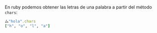 En ruby podemos obtener las letras de una palabra a partir del método `chars`:

``` ruby
ム"hola".chars
["h", "o", "l", "a"]
``` 
